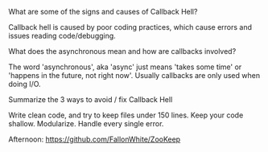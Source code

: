 What are some of the signs and causes of Callback Hell?

Callback hell is caused by poor coding practices, which cause errors and issues reading code/debugging.

What does the asynchronous mean and how are callbacks involved?

The word 'asynchronous', aka 'async' just means 'takes some time' or 'happens in the future, not right now'. Usually callbacks are only used when doing I/O.

Summarize the 3 ways to avoid / fix Callback Hell

Write clean code, and try to keep files under 150 lines. Keep your code shallow. Modularize. Handle every single error.

Afternoon: https://github.com/FallonWhite/ZooKeep